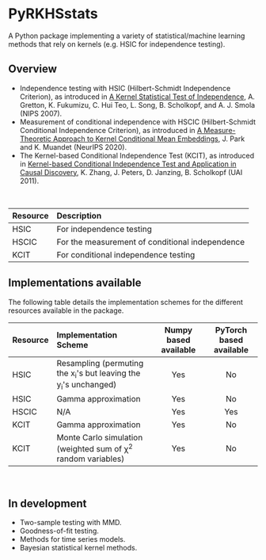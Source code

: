 # PyRKHSstats
A Python package implementing a variety of statistical/machine learning methods 
that rely on kernels (e.g. HSIC for independence testing).

## Overview
- Independence testing with HSIC (Hilbert-Schmidt Independence Criterion), as 
  introduced in
  [A Kernel Statistical Test of Independence](https://papers.nips.cc/paper/2007/hash/d5cfead94f5350c12c322b5b664544c1-Abstract.html), 
  A. Gretton, K. Fukumizu, C. Hui Teo, L. Song, B. Scholkopf, and A. J. Smola 
  (NIPS 2007).
- Measurement of conditional independence with HSCIC (Hilbert-Schmidt 
  Conditional Independence Criterion), as introduced in 
  [A Measure-Theoretic Approach to Kernel Conditional Mean Embeddings](https://papers.nips.cc/paper/2020/hash/f340f1b1f65b6df5b5e3f94d95b11daf-Abstract.html),
  J. Park and K. Muandet (NeurIPS 2020).
- The Kernel-based Conditional Independence Test (KCIT), as introduced in 
  [Kernel-based Conditional Independence Test and Application in Causal 
  Discovery](https://arxiv.org/abs/1202.3775), K. Zhang, J. Peters, D. Janzing,
  B. Scholkopf (UAI 2011).

<br>

| Resource | Description | 
| :---  | :--- | 
| HSIC | For independence testing | 
| HSCIC | For the measurement of conditional independence | 
| KCIT | For conditional independence testing | 


## Implementations available

The following table details the implementation schemes for the different 
resources available in the package.

| Resource | Implementation Scheme | Numpy based available | PyTorch based available |
| :---  | :--- | :----: |:----: |
| HSIC | Resampling (permuting the x<sub>i</sub>'s but leaving the y<sub>i</sub>'s unchanged) | Yes | No |
| HSIC | Gamma approximation | Yes | No |
| HSCIC | N/A | Yes | Yes |
| KCIT | Gamma approximation | Yes | No |
| KCIT | Monte Carlo simulation (weighted sum of &chi;<sup>2</sup> random variables)| Yes | No |

<br>

## In development
- Two-sample testing with MMD.
- Goodness-of-fit testing.
- Methods for time series models.
- Bayesian statistical kernel methods.